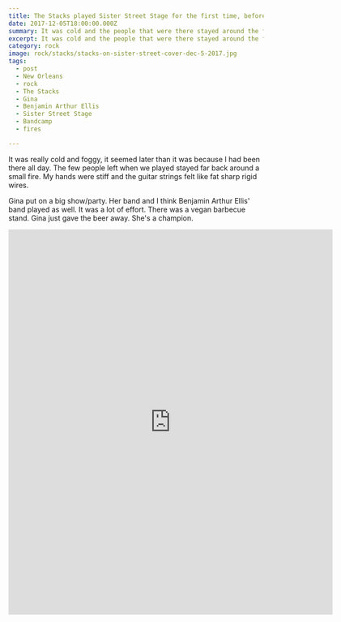 ```yaml
---
title: The Stacks played Sister Street Stage for the first time, before we named it that.
date: 2017-12-05T18:00:00.000Z
summary: It was cold and the people that were there stayed around the fire.
excerpt: It was cold and the people that were there stayed around the fire.
category: rock
image: rock/stacks/stacks-on-sister-street-cover-dec-5-2017.jpg
tags:
  - post 
  - New Orleans
  - rock
  - The Stacks
  - Gina
  - Benjamin Arthur Ellis
  - Sister Street Stage
  - Bandcamp
  - fires

---
```


It was really cold and foggy, it seemed later than it was because I had been there all day. The few people left when we played stayed far back around a small fire. My hands were stiff and the guitar strings felt like fat sharp rigid wires.

Gina put on a big show/party. Her band and I think Benjamin Arthur Ellis' band played as well. It was a lot of effort. There was a vegan barbecue stand. Gina just gave the beer away. She's a champion.


<iframe style="border: 0; width: 640px; height: 760px;" src="https://bandcamp.com/EmbeddedPlayer/album=3752344689/size=large/bgcol=ffffff/linkcol=0687f5/tracklist=false/transparent=true/" seamless><a href="https://thestacksnola.bandcamp.com/album/on-sister-street">On Sister Street by The Stacks</a></iframe>